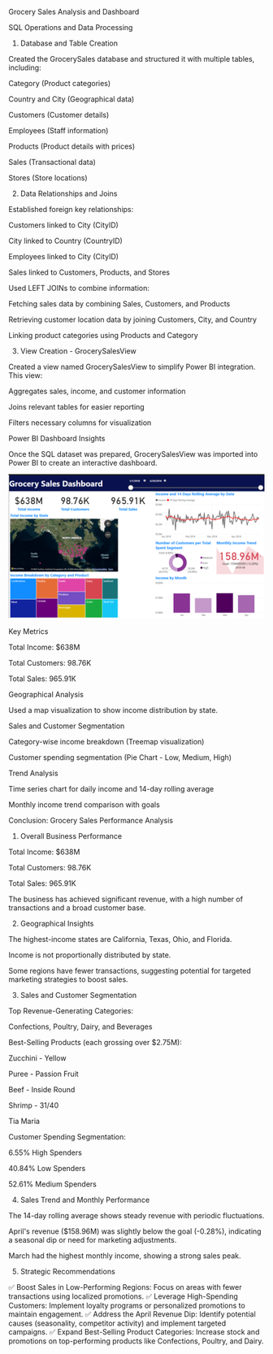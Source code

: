 Grocery Sales Analysis and Dashboard

SQL Operations and Data Processing

1. Database and Table Creation

Created the GrocerySales database and structured it with multiple tables, including:

Category (Product categories)

Country and City (Geographical data)

Customers (Customer details)

Employees (Staff information)

Products (Product details with prices)

Sales (Transactional data)

Stores (Store locations)

2. Data Relationships and Joins

Established foreign key relationships:

Customers linked to City (CityID)

City linked to Country (CountryID)

Employees linked to City (CityID)

Sales linked to Customers, Products, and Stores

Used LEFT JOINs to combine information:

Fetching sales data by combining Sales, Customers, and Products

Retrieving customer location data by joining Customers, City, and Country

Linking product categories using Products and Category

3. View Creation - GrocerySalesView

Created a view named GrocerySalesView to simplify Power BI integration. This view:

Aggregates sales, income, and customer information

Joins relevant tables for easier reporting

Filters necessary columns for visualization

Power BI Dashboard Insights

Once the SQL dataset was prepared, GrocerySalesView was imported into Power BI to create an interactive dashboard.


![Grocery Sales Analysis and Dashboard](dashboard.png)



Key Metrics

Total Income: $638M

Total Customers: 98.76K

Total Sales: 965.91K

Geographical Analysis

Used a map visualization to show income distribution by state.

Sales and Customer Segmentation

Category-wise income breakdown (Treemap visualization)

Customer spending segmentation (Pie Chart - Low, Medium, High)

Trend Analysis

Time series chart for daily income and 14-day rolling average

Monthly income trend comparison with goals

Conclusion: Grocery Sales Performance Analysis

1. Overall Business Performance

Total Income: $638M

Total Customers: 98.76K

Total Sales: 965.91K

The business has achieved significant revenue, with a high number of transactions and a broad customer base.

2. Geographical Insights

The highest-income states are California, Texas, Ohio, and Florida.

Income is not proportionally distributed by state.

Some regions have fewer transactions, suggesting potential for targeted marketing strategies to boost sales.

3. Sales and Customer Segmentation

Top Revenue-Generating Categories:

Confections, Poultry, Dairy, and Beverages

Best-Selling Products (each grossing over $2.75M):

Zucchini - Yellow

Puree - Passion Fruit

Beef - Inside Round

Shrimp - 31/40

Tia Maria

Customer Spending Segmentation:

6.55% High Spenders

40.84% Low Spenders

52.61% Medium Spenders

4. Sales Trend and Monthly Performance

The 14-day rolling average shows steady revenue with periodic fluctuations.

April's revenue ($158.96M) was slightly below the goal (-0.28%), indicating a seasonal dip or need for marketing adjustments.

March had the highest monthly income, showing a strong sales peak.

5. Strategic Recommendations

✅ Boost Sales in Low-Performing Regions: Focus on areas with fewer transactions using localized promotions.
✅ Leverage High-Spending Customers: Implement loyalty programs or personalized promotions to maintain engagement.
✅ Address the April Revenue Dip: Identify potential causes (seasonality, competitor activity) and implement targeted campaigns.
✅ Expand Best-Selling Product Categories: Increase stock and promotions on top-performing products like Confections, Poultry, and Dairy.
